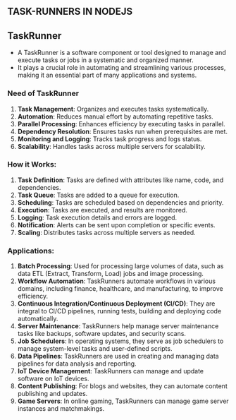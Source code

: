 ## TASK-RUNNERS IN NODEJS

## TaskRunner

- A TaskRunner is a software component or tool designed to manage and execute
  tasks or jobs in a systematic and organized manner.
- It plays a crucial role in automating and streamlining various processes, making it an
  essential part of many applications and systems.

### Need of TaskRunner

1. **Task Management**: Organizes and executes tasks systematically.
2. **Automation**: Reduces manual effort by automating repetitive tasks.
3. **Parallel Processing**: Enhances efficiency by executing tasks in parallel.
4. **Dependency Resolution**: Ensures tasks run when prerequisites are met.
5. **Monitoring and Logging**: Tracks task progress and logs status.
6. **Scalability**: Handles tasks across multiple servers for scalability.

### How it Works:

1. **Task Definition**: Tasks are defined with attributes like name, code, and
   dependencies.
2. **Task Queue**: Tasks are added to a queue for execution.
3. **Scheduling**: Tasks are scheduled based on dependencies and priority.
4. **Execution**: Tasks are executed, and results are monitored.
5. **Logging**: Task execution details and errors are logged.
6. **Notification**: Alerts can be sent upon completion or specific events.
7. **Scaling**: Distributes tasks across multiple servers as needed.

### Applications:

1. **Batch Processing**: Used for processing large volumes of data, such as data ETL (Extract, Transform, Load) jobs and image processing.
2. **Workflow Automation**: TaskRunners automate workflows in various domains, including finance, healthcare, and manufacturing, to improve efficiency.
3. **Continuous Integration/Continuous Deployment (CI/CD)**: They are integral to CI/CD pipelines, running tests, building and deploying code automatically.
4. **Server Maintenance**: TaskRunners help manage server maintenance tasks like backups, software updates, and security scans.
5. **Job Schedulers**: In operating systems, they serve as job schedulers to manage system-level tasks and user-defined scripts.
6. **Data Pipelines**: TaskRunners are used in creating and managing data pipelines for data analysis and reporting.
7. **IoT Device Management**: TaskRunners can manage and update software on IoT devices.
8. **Content Publishing**: For blogs and websites, they can automate content publishing and updates.
9. **Game Servers**: In online gaming, TaskRunners can manage game server instances and matchmakings.
